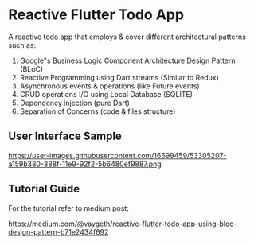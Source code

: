 # Reactive Flutter Todo App

A reactive todo app that employs & cover different architectural patterns such as:

1. Google"s Business Logic Component Architecture Design Pattern (BLoC)
2. Reactive Programming using Dart streams (Similar to Redux)
3. Asynchronous events & operations (like Future events)
4. CRUD operations I/O using Local Database (SQLITE)
5. Dependency injection (pure Dart)
6. Separation of Concerns (code & files structure)

## User Interface Sample

https://user-images.githubusercontent.com/16699459/53305207-a159b380-388f-11e9-92f2-5b6480ef9887.png

## Tutorial Guide

For the tutorial refer to medium post:

https://medium.com/@vaygeth/reactive-flutter-todo-app-using-bloc-design-pattern-b71e2434f692
